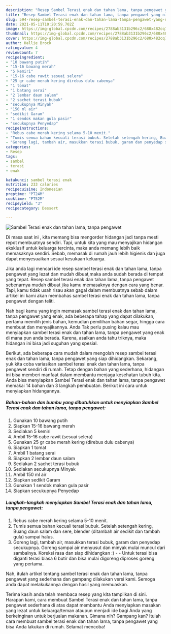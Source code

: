 ```yaml
---
description: "Resep Sambel Terasi enak dan tahan lama, tanpa pengawet yang nikmat Untuk Jualan"
title: "Resep Sambel Terasi enak dan tahan lama, tanpa pengawet yang nikmat Untuk Jualan"
slug: 594-resep-sambel-terasi-enak-dan-tahan-lama-tanpa-pengawet-yang-nikmat-untuk-jualan
date: 2021-05-11T10:20:59.702Z
image: https://img-global.cpcdn.com/recipes/2788ab3131b296c2/680x482cq70/sambel-terasi-enak-dan-tahan-lama-tanpa-pengawet-foto-resep-utama.jpg
thumbnail: https://img-global.cpcdn.com/recipes/2788ab3131b296c2/680x482cq70/sambel-terasi-enak-dan-tahan-lama-tanpa-pengawet-foto-resep-utama.jpg
cover: https://img-global.cpcdn.com/recipes/2788ab3131b296c2/680x482cq70/sambel-terasi-enak-dan-tahan-lama-tanpa-pengawet-foto-resep-utama.jpg
author: Hallie Brock
ratingvalue: 4
reviewcount: 7
recipeingredient:
- "10 bawang putih"
- "15-16 bawang merah"
- "5 kemiri"
- "15-16 cabe rawit sesuai selera"
- "25 gr cabe merah kering direbus dulu cabenya"
- "1 tomat"
- "1 batang serai"
- "2 lembar daun salam"
- "2 sachet terasi bubuk"
- "secukupnya Minyak"
- "150 ml air"
- "sedikit Garam"
- "1 sendok makan gula pasir"
- "secukupnya Penyedap"
recipeinstructions:
- "Rebus cabe merah kering selama 5-10 menit."
- "Tumis semua bahan kecuali terasi bubuk. Setelah setengah kering, Buang daun salam dan sere, blender (ditambah air sedikit dan tambah gula) sampai halus."
- "Goreng lagi, tambah air, masukkan terasi bubuk, garam dan penyedap secukupnya. Goreng sampai air menyusut dan minyak mulai muncul dari sambalnya. Koreksi rasa dan siap dihidangkan :)  Untuk terasi bisa diganti terasi biasa 6 butir dan bisa mulai digoreng diproses goreng yang pertama."
categories:
- Resep
tags:
- sambel
- terasi
- enak

katakunci: sambel terasi enak 
nutrition: 233 calories
recipecuisine: Indonesian
preptime: "PT24M"
cooktime: "PT52M"
recipeyield: "3"
recipecategory: Dessert

---
```



![Sambel Terasi enak dan tahan lama, tanpa pengawet](https://img-global.cpcdn.com/recipes/2788ab3131b296c2/680x482cq70/sambel-terasi-enak-dan-tahan-lama-tanpa-pengawet-foto-resep-utama.jpg)

Di masa  saat ini , kita memang bisa mengorder hidangan jadi tanpa mesti repot membuatnya sendiri. Tapi, untuk kita yang mau menyajikan hidangan eksklusif untuk keluarga tercinta, maka anda memang lebih baik memasaknya sendiri. Sebab, memasak di rumah jauh lebih higienis dan juga dapat menyesuaikan sesuai kesukaan keluarga.

Jika anda lagi mencari ide resep sambel terasi enak dan tahan lama, tanpa pengawet yang lezat dan mudah dibuat,maka anda sudah berada di tempat yang tepat. Resep sambel terasi enak dan tahan lama, tanpa pengawet  sebenarnya mudah dibuat jika kamu memasaknya dengan cara yang benar. Tapi, kamu tidak usah risau akan gagal dalam membuatnya 
sebab dalam artikel ini kami akan membahas sambel terasi enak dan tahan lama, tanpa pengawet dengan teliti.  



Nah bagi kamu yang ingin memasak sambel terasi enak dan tahan lama, tanpa pengawet yang enak, ada beberapa tahap yang dapat dilakukan, pertama memilih jenis bahan, kemudian pemilihan bahan segar, hingga cara membuat dan menyajikannya. Anda Tak perlu pusing kalau mau menyiapkan sambel terasi enak dan tahan lama, tanpa pengawet yang enak di mana pun anda berada. Karena, asalkan anda  tahu triknya, maka hidangan ini bisa jadi suguhan yang spesial.

Berikut, ada beberapa cara mudah dalam mengolah resep sambel terasi enak dan tahan lama, tanpa pengawet yang siap dihidangkan. Sekarang, yuk kita coba variasikan sambel terasi enak dan tahan lama, tanpa pengawet sendiri di rumah. Tetap dengan bahan yang sederhana, hidangan ini bisa memberi manfaat dalam membantu menjaga kesehatan tubuh kita. Anda bisa menyiapkan Sambel Terasi enak dan tahan lama, tanpa pengawet memakai 14 bahan dan 3 langkah pembuatan. Berikut ini cara untuk menyiapkan hidangannya.

<!--inarticleads1-->

##### Bahan-bahan dan bumbu yang dibutuhkan untuk menyiapkan Sambel Terasi enak dan tahan lama, tanpa pengawet:

1. Gunakan 10 bawang putih
1. Siapkan 15-16 bawang merah
1. Sediakan 5 kemiri
1. Ambil 15-16 cabe rawit (sesuai selera)
1. Gunakan 25 gr cabe merah kering (direbus dulu cabenya)
1. Siapkan 1 tomat
1. Ambil 1 batang serai
1. Siapkan 2 lembar daun salam
1. Sediakan 2 sachet terasi bubuk
1. Sediakan secukupnya Minyak
1. Ambil 150 ml air
1. Siapkan sedikit Garam
1. Gunakan 1 sendok makan gula pasir
1. Siapkan secukupnya Penyedap




<!--inarticleads2-->

##### Langkah-langkah menyiapkan Sambel Terasi enak dan tahan lama, tanpa pengawet:

1. Rebus cabe merah kering selama 5-10 menit.
1. Tumis semua bahan kecuali terasi bubuk. Setelah setengah kering, Buang daun salam dan sere, blender (ditambah air sedikit dan tambah gula) sampai halus.
1. Goreng lagi, tambah air, masukkan terasi bubuk, garam dan penyedap secukupnya. Goreng sampai air menyusut dan minyak mulai muncul dari sambalnya. Koreksi rasa dan siap dihidangkan :) -  - Untuk terasi bisa diganti terasi biasa 6 butir dan bisa mulai digoreng diproses goreng yang pertama.




Nah, itulah artikel tentang  sambel terasi enak dan tahan lama, tanpa pengawet  yang sederhana dan gampang dilakukan versi kami. Semoga anda dapat melakukannya dengan hasil yang memuaskan. 

Terima kasih anda telah membaca resep yang kita tampilkan di sini. Harapan kami, cara membuat  Sambel Terasi enak dan tahan lama, tanpa pengawet sederhana di atas dapat membantu Anda menyiapkan masakan yang lezat untuk keluarga/teman ataupun menjadi ide bagi Anda yang berkeinginan untuk berjualan makanan. Gimana nih? Gampang kan? Itulah cara membuat sambel terasi enak dan tahan lama, tanpa pengawet yang bisa Anda lakukan di rumah. Selamat mencoba!

